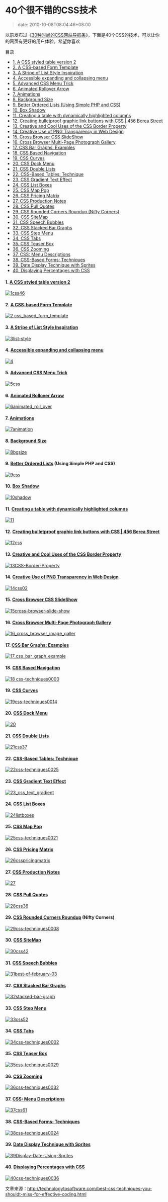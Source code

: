 # 40个很不错的CSS技术
>date: 2010-10-08T08:04:46+08:00


以前发布过《[30种时尚的CSS网站导航条](/2009/30%E7%A7%8D%E6%97%B6%E5%B0%9A%E7%9A%84CSS%E7%BD%91%E7%AB%99%E5%AF%BC%E8%88%AA%E6%9D%A1.md "30种时尚的CSS网站导航条 ")》，下面是40个CSS的技术，可以让你的网页有更好的用户体验。希望你喜欢




目录



* [1. A CSS styled table version 2](#1_A_CSS_styled_table_version_2 "1. A CSS styled table version 2")
* [2. A CSS-based Form Template](#2_A_CSS-based_Form_Template "2. A CSS-based Form Template")
* [3. A Stripe of List Style Inspiration](#3_A_Stripe_of_List_Style_Inspiration "3. A Stripe of List Style Inspiration")
* [4. Accessible expanding and collapsing menu](#4_Accessible_expanding_and_collapsing_menu "4. Accessible expanding and collapsing menu")
* [5. Advanced CSS Menu Trick](#5_Advanced_CSS_Menu_Trick "5. Advanced CSS Menu Trick")
* [6. Animated Rollover Arrow](#6_Animated_Rollover_Arrow "6. Animated Rollover Arrow")
* [7. Animations](#7_Animations "7. Animations")
* [8. Background Size](#8_Background_Size "8. Background Size")
* [9. Better Ordered Lists (Using Simple PHP and CSS)](#9_Better_Ordered_Lists_Using_Simple_PHP_and_CSS "9. Better Ordered Lists (Using Simple PHP and CSS)")
* [10. Box Shadow](#10_Box_Shadow "10. Box Shadow")
* [11. Creating a table with dynamically highlighted columns](#11_Creating_a_table_with_dynamically_highlighted_columns "11. Creating a table with dynamically highlighted columns")
* [12. Creating bulletproof graphic link buttons with CSS | 456 Berea Street](#12_Creating_bulletproof_graphic_link_buttons_with_CSS_456_Berea_Street "12. Creating bulletproof graphic link buttons with CSS | 456 Berea Street")
* [13. Creative and Cool Uses of the CSS Border Property](#13_Creative_and_Cool_Uses_of_the_CSS_Border_Property "13. Creative and Cool Uses of the CSS Border Property")
* [14. Creative Use of PNG Transparency in Web Design](#14_Creative_Use_of_PNG_Transparency_in_Web_Design "14. Creative Use of PNG Transparency in Web Design")
* [15. Cross Browser CSS SlideShow](#15_Cross_Browser_CSS_SlideShow "15. Cross Browser CSS SlideShow")
* [16. Cross Browser Multi-Page Photograph Gallery](#16_Cross_Browser_Multi-Page_Photograph_Gallery "16. Cross Browser Multi-Page Photograph Gallery")
* [17. CSS Bar Graphs: Examples](#17_CSS_Bar_Graphs_Examples "17. CSS Bar Graphs: Examples")
* [18. CSS Based Navigation](#18_CSS_Based_Navigation "18. CSS Based Navigation")
* [19. CSS Curves](#19_CSS_Curves "19. CSS Curves")
* [20. CSS Dock Menu](#20_CSS_Dock_Menu "20. CSS Dock Menu")
* [21. CSS Double Lists](#21_CSS_Double_Lists "21. CSS Double Lists")
* [22. CSS-Based Tables: Technique](#22_CSS-Based_Tables_Technique "22. CSS-Based Tables: Technique")
* [23. CSS Gradient Text Effect](#23_CSS_Gradient_Text_Effect "23. CSS Gradient Text Effect")
* [24. CSS List Boxes](#24_CSS_List_Boxes "24. CSS List Boxes")
* [25. CSS Map Pop](#25_CSS_Map_Pop "25. CSS Map Pop")
* [26. CSS Pricing Matrix](#26_CSS_Pricing_Matrix "26. CSS Pricing Matrix")
* [27. CSS Production Notes](#27_CSS_Production_Notes "27. CSS Production Notes")
* [28. CSS Pull Quotes](#28_CSS_Pull_Quotes "28. CSS Pull Quotes")
* [29. CSS Rounded Corners Roundup (Nifty Corners)](#29_CSS_Rounded_Corners_Roundup_Nifty_Corners "29. CSS Rounded Corners Roundup (Nifty Corners)")
* [30. CSS SiteMap](#30_CSS_SiteMap "30. CSS SiteMap")
* [31. CSS Speech Bubbles](#31_CSS_Speech_Bubbles "31. CSS Speech Bubbles")
* [32. CSS Stacked Bar Graphs](#32_CSS_Stacked_Bar_Graphs "32. CSS Stacked Bar Graphs")
* [33. CSS Step Menu](#33_CSS_Step_Menu "33. CSS Step Menu")
* [34. CSS Tabs](#34_CSS_Tabs "34. CSS Tabs")
* [35. CSS Teaser Box](#35_CSS_Teaser_Box "35. CSS Teaser Box")
* [36. CSS Zooming](#36_CSS_Zooming "36. CSS Zooming")
* [37. CSS: Menu Descriptions](#37_CSS_Menu_Descriptions "37. CSS: Menu Descriptions")
* [38. CSS-Based Forms: Techniques](#38_CSS-Based_Forms_Techniques "38. CSS-Based Forms: Techniques")
* [39. Date Display Technique with Sprites](#39_Date_Display_Technique_with_Sprites "39. Date Display Technique with Sprites")
* [40. Displaying Percentages with CSS](#40_Displaying_Percentages_with_CSS "40. Displaying Percentages with CSS")

#### 1. [A CSS styled table version 2](http://veerle.duoh.com/blog/comments/a_css_styled_table_version_2/)


[![](http://technologytosoftware.com/wp-content/uploads/2010/09/1css46.png "1css46")](http://veerle.duoh.com/blog/comments/a_css_styled_table_version_2/)


#### 2. [A CSS-based Form Template](http://nidahas.com/2006/12/06/forms-markup-and-css-revisited/)


[![](http://technologytosoftware.com/wp-content/uploads/2010/09/2-css_based_form_template.gif "2 css_based_form_template")](http://nidahas.com/2006/12/06/forms-markup-and-css-revisited/)



#### 3. [A Stripe of List Style Inspiration](http://www.wpdfd.com/issues/82/list_style_inspiration/)


[![](http://technologytosoftware.com/wp-content/uploads/2010/09/3list-style.png "3list-style")](http://www.wpdfd.com/issues/82/list_style_inspiration/)


#### 4. [Accessible expanding and collapsing menu](http://www.456bereastreet.com/archive/200705/accessible_expanding_and_collapsing_menu/)


[![](http://technologytosoftware.com/wp-content/uploads/2010/09/4.gif "4")](http://www.456bereastreet.com/archive/200705/accessible_expanding_and_collapsing_menu/)


#### 5. [Advanced CSS Menu Trick](http://www.3point7designs.com/blog/2007/12/22/advanced-css-menu-trick/)


[![](http://technologytosoftware.com/wp-content/uploads/2010/09/5css.png "5css")](http://www.3point7designs.com/blog/2007/12/22/advanced-css-menu-trick/)


#### 6. [Animated Rollover Arrow](http://www.pmob.co.uk/pob/animated.htm)


[![](http://technologytosoftware.com/wp-content/uploads/2010/09/6animated_roll_over.jpg "6animated_roll_over")](http://www.pmob.co.uk/pob/animated.htm)


#### 7. [Animations](http://i.imgur.com/dYFBl.png)


[![](http://technologytosoftware.com/wp-content/uploads/2010/09/7animation-580x203.jpg "7animation")](http://i.imgur.com/dYFBl.png)


#### 8. [Background Size](http://i.imgur.com/OcbHO.png)


[![](http://technologytosoftware.com/wp-content/uploads/2010/09/8bgsize-580x203.jpg "8bgsize")](http://i.imgur.com/OcbHO.png)


#### 9. [Better Ordered Lists](https://css-tricks.com/better-ordered-lists-using-simple-php-and-css/) (Using Simple PHP and CSS)


[![](http://technologytosoftware.com/wp-content/uploads/2010/09/9css.png "9css")](https://css-tricks.com/better-ordered-lists-using-simple-php-and-css/)


#### 10. [Box Shadow](http://i.imgur.com/e5VlA.png)


[![](http://technologytosoftware.com/wp-content/uploads/2010/09/10shadow-580x203.jpg "10shadow")](http://i.imgur.com/e5VlA.png)


#### 11. [Creating a table with dynamically highlighted columns](http://www.askthecssguy.com/2007/08/creating_a_table_with_dynamica.html)


[![](http://technologytosoftware.com/wp-content/uploads/2010/09/11.png "11")](http://www.askthecssguy.com/2007/08/creating_a_table_with_dynamica.html)


#### 12. [Creating bulletproof graphic link buttons with CSS | 456 Berea Street](http://www.456bereastreet.com/archive/200705/creating_bulletproof_graphic_link_buttons_with_css/)


[![](http://technologytosoftware.com/wp-content/uploads/2010/09/12css.png "12css")](http://www.456bereastreet.com/archive/200705/creating_bulletproof_graphic_link_buttons_with_css/)


#### 13. [Creative and Cool Uses of the CSS Border Property](http://www.cssnewbie.com/12-creative-and-cool-uses-for-the-css-border-property/)


[![](http://technologytosoftware.com/wp-content/uploads/2010/09/13CSS-Border-Property.jpg "13CSS-Border-Property")](http://www.cssnewbie.com/12-creative-and-cool-uses-for-the-css-border-property/)


#### 14. [Creative Use of PNG Transparency in Web Design](http://www.digital-web.com/articles/web_standards_creativity_png/)


[![](http://technologytosoftware.com/wp-content/uploads/2010/09/14css02.png "14css02")](http://www.digital-web.com/articles/web_standards_creativity_png/)


#### 15. [Cross Browser CSS SlideShow](http://www.cssplay.co.uk/menu/slide_show)


[![](http://technologytosoftware.com/wp-content/uploads/2010/09/15cross-browser-slide-show-580x384.jpg "15cross-browser-slide-show")](http://www.cssplay.co.uk/menu/slide_show)


#### 16. [Cross Browser Multi-Page Photograph Gallery](http://www.cssplay.co.uk/menu/lightbox.html#Portraits)


[![](http://technologytosoftware.com/wp-content/uploads/2010/09/16_cross_browser_image_galler.jpg "16_cross_browser_image_galler")](http://www.cssplay.co.uk/menu/lightbox.html#Portraits)


#### 17. [CSS Bar Graphs: Examples](http://applestooranges.com/blog/post/css-for-bar-graphs/?id=55)


[![](http://technologytosoftware.com/wp-content/uploads/2010/09/17_css_bar_graph_example.jpg "17_css_bar_graph_example")](http://applestooranges.com/blog/post/css-for-bar-graphs/?id=55)


#### 18. [CSS Based Navigation](http://www.nundroo.com/navigation/)


[![](http://technologytosoftware.com/wp-content/uploads/2010/09/18-css-techniques0000.gif "18 css-techniques0000")](http://www.nundroo.com/navigation/)


#### 19. [CSS Curves](http://storage.couchfort.net/cssCurves/)


[![](http://technologytosoftware.com/wp-content/uploads/2010/09/19css-techniques0014.gif "19css-techniques0014")](http://storage.couchfort.net/cssCurves/)


#### 20. [CSS Dock Menu](http://www.ndesign-studio.com/blog/mac/css-dock-menu)


[![](http://technologytosoftware.com/wp-content/uploads/2010/09/20.png "20")](http://www.ndesign-studio.com/blog/mac/css-dock-menu)


#### 21. [CSS Double Lists](http://mikecherim.com/experiments/css_double_lists.php)


[![](http://technologytosoftware.com/wp-content/uploads/2010/09/21css37.png "21css37")](http://mikecherim.com/experiments/css_double_lists.php)


#### 22. [CSS-Based Tables: Technique](http://www.smashingmagazine.com/2006/12/29/css-based-tables-modern-solutions/)


[![](http://technologytosoftware.com/wp-content/uploads/2010/09/22css-techniques0025.gif "22css-techniques0025")](http://www.smashingmagazine.com/2006/12/29/css-based-tables-modern-solutions/)


#### 23. [CSS Gradient Text Effect](http://www.webdesignerwall.com/tutorials/css-gradient-text-effect/)


[![](http://technologytosoftware.com/wp-content/uploads/2010/09/23_css_text_gradient.jpg "23_css_text_gradient")](http://www.webdesignerwall.com/tutorials/css-gradient-text-effect/)


#### 24. [CSS List Boxes](http://mikecherim.com/gbcms_xml/news_page.php?id=24#n24)


[![](http://technologytosoftware.com/wp-content/uploads/2010/09/24listboxes.jpg "24listboxes")](http://mikecherim.com/gbcms_xml/news_page.php?id=24#n24)


#### 25. [CSS Map Pop](http://mikecherim.com/experiments/css_map_pop.php)


[![](http://technologytosoftware.com/wp-content/uploads/2010/09/25css-techniques0021.gif "25css-techniques0021")](http://mikecherim.com/experiments/css_map_pop.php)


#### 26. [CSS Pricing Matrix](http://www.askthecssguy.com/2007/09/sangeeta_asks_the_css_guy_how_1.html)


[![](http://technologytosoftware.com/wp-content/uploads/2010/09/26csspricingmatrix.png "26csspricingmatrix")](http://www.askthecssguy.com/2007/09/sangeeta_asks_the_css_guy_how_1.html)


#### 27. [CSS Production Notes](http://24ways.org/2006/css-production-notes)


[![](http://technologytosoftware.com/wp-content/uploads/2010/09/27.gif "27")](http://24ways.org/2006/css-production-notes)


#### 28. [CSS Pull Quotes](http://www.designmeme.com/articles/csspullquotes/)


[![](http://technologytosoftware.com/wp-content/uploads/2010/09/28css36.png "28css36")](http://www.designmeme.com/articles/csspullquotes/)


#### 29. [CSS Rounded Corners Roundup](http://www.smileycat.com/miaow/archives/000044.php#nojavascript) (Nifty Corners)


[![](http://technologytosoftware.com/wp-content/uploads/2010/09/29css-techniques0008.gif "29css-techniques0008")](http://www.smileycat.com/miaow/archives/000044.php#nojavascript)


#### 30. [CSS SiteMap](http://wordpress.betech.virginia.edu/index.php/2007/10/03/css-sitemap/)


[![](http://technologytosoftware.com/wp-content/uploads/2010/09/30css42.png "30css42")](http://wordpress.betech.virginia.edu/index.php/2007/10/03/css-sitemap/)


#### 31. [CSS Speech Bubbles](http://www.willmayo.com/2007/02/10/css-speech-bubbles/)


[![](http://technologytosoftware.com/wp-content/uploads/2010/09/31best-of-february-03.png "31best-of-february-03")](http://www.willmayo.com/2007/02/10/css-speech-bubbles/)


#### 32. [CSS Stacked Bar Graphs](http://www.thewojogroup.com/2008/12/css-stacked-bar-graphs/)


[![](http://technologytosoftware.com/wp-content/uploads/2010/09/32stacked-bar-graph.jpg "32stacked-bar-graph")](http://www.thewojogroup.com/2008/12/css-stacked-bar-graphs/)


#### 33. [CSS Step Menu](http://codylindley.com/CSS/325/css-step-menu)


[![](http://technologytosoftware.com/wp-content/uploads/2010/09/33css52.png "33css52")](http://codylindley.com/CSS/325/css-step-menu)


#### 34. [CSS Tabs](http://exploding-boy.com/images/cssmenus/menus.html)


[![](http://technologytosoftware.com/wp-content/uploads/2010/09/34css-techniques0002.gif "34css-techniques0002")](http://exploding-boy.com/images/cssmenus/menus.html)


#### 35. [CSS Teaser Box](http://www.456bereastreet.com/lab/teaser/)


[![](http://technologytosoftware.com/wp-content/uploads/2010/09/35css-techniques0029.gif "35css-techniques0029")](http://www.456bereastreet.com/lab/teaser/)


#### 36. [CSS Zooming](http://www.deltatangobravo.com/images/zoom/)


[![](http://technologytosoftware.com/wp-content/uploads/2010/09/36css-techniques0032.gif "36css-techniques0032")](http://www.deltatangobravo.com/images/zoom/)


#### 37. [CSS: Menu Descriptions](http://mikecherim.com/experiments/css_menu_descriptions.php#)


[![](http://technologytosoftware.com/wp-content/uploads/2010/09/37css61.png "37css61")](http://mikecherim.com/experiments/css_menu_descriptions.php#)


#### 38. [CSS-Based Forms: Techniques](http://www.smashingmagazine.com/2006/11/11/css-based-forms-modern-solutions/)


[![](http://technologytosoftware.com/wp-content/uploads/2010/09/38css-techniques0024.gif "38css-techniques0024")](http://www.smashingmagazine.com/2006/11/11/css-based-forms-modern-solutions/)


#### 39. [Date Display Technique with Sprites](https://css-tricks.com/date-display-with-sprites/)


[![](http://technologytosoftware.com/wp-content/uploads/2010/09/39Display-Date-Using-Sprites.png "39Display-Date-Using-Sprites")](https://css-tricks.com/date-display-with-sprites/)


#### 40. [Displaying Percentages with CSS](http://www.barenakedapp.com/the-design/displaying-percentages)


[![](http://technologytosoftware.com/wp-content/uploads/2010/09/40css-techniques0036.gif "40css-techniques0036")](http://www.barenakedapp.com/the-design/displaying-percentages)


文章来源：<http://technologytosoftware.com/best-css-techniques-you-shouldt-miss-for-effective-coding.html>



